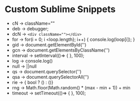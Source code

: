 # Custom Sublime Snippets

- cN -> className=""
- deb -> debugger;
- dcN -> `<div className=""></div>`
- for -> for(i = 0; i <loop.length}; i++) { console.log(loop[i]); }
- gid -> document.getElementById('')
- gcn -> document.getElementsByClassName('')
- interval -> setInterval(()=> { }, 100);
- log -> console.log()
- null -> ||null
- qs -> document.querySelector('')
- qsa -> document.querySelectorAll('')
- rie -> { bool ? () : ()}
- rng -> Math.floor(Math.random() * (max - min + 1)) + min
- timeout -> setTimeout(()=> { }, 100);